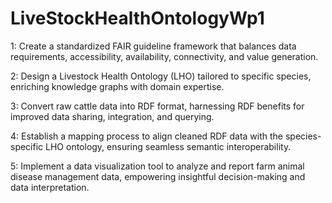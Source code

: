# LiveStockHealthOntologyWp1
1: Create a standardized FAIR guideline framework that balances data requirements, accessibility, availability, connectivity, and value generation.

2: Design a Livestock Health Ontology (LHO) tailored to specific species, enriching knowledge graphs with domain expertise.

3: Convert raw cattle data into RDF format, harnessing RDF benefits for improved data sharing, integration, and querying.

4: Establish a mapping process to align cleaned RDF data with the species-specific LHO ontology, ensuring seamless semantic interoperability.

5: Implement a data visualization tool to analyze and report farm animal disease management data, empowering insightful decision-making and data interpretation.
